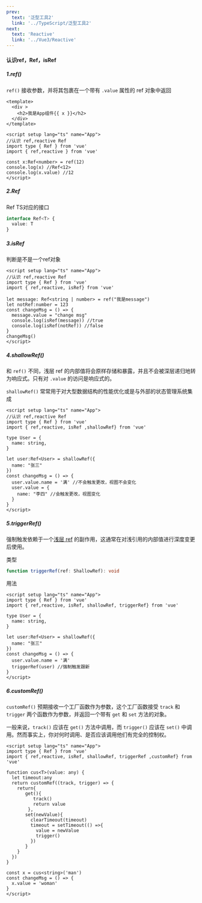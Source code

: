 ```yaml
---
prev:
  text: '泛型工具2'
  link: '../TypeScript/泛型工具2'
next:
  text: 'Reactive'
  link: '../Vue3/Reactive'
---
```

#### 认识ref，Ref，isRef

##### 1.ref()

`ref()` 接收参数，并将其包裹在一个带有 `.value` 属性的 ref 对象中返回

```vue
<template>
  <div >
    <h2>我是App组件{{ x }}</h2>
  </div>
</template>

<script setup lang="ts" name="App">
//认识 ref,reactive Ref
import type { Ref } from 'vue'
import { ref,reactive } from 'vue' 

const x:Ref<number> = ref(12)
console.log(x) //Ref<12>
console.log(x.value) //12
</script>
```

##### 2.Ref

Ref TS对应的接口

```ts
interface Ref<T> {
  value: T
}
```

##### 3.isRef

判断是不是一个ref对象

```vue
<script setup lang="ts" name="App">
//认识 ref,reactive Ref
import type { Ref } from 'vue'
import { ref,reactive, isRef} from 'vue' 

let message: Ref<string | number> = ref("我是message")
let notRef:number = 123
const changeMsg = () => {
  message.value = "change msg"
  console.log(isRef(message)) //true
  console.log(isRef(notRef)) //false
}
changeMsg()
</script>
```

##### 4.shallowRef()

和 `ref()` 不同，浅层 ref 的内部值将会原样存储和暴露，并且不会被深层递归地转为响应式。只有对 `.value` 的访问是响应式的。

`shallowRef()` 常常用于对大型数据结构的性能优化或是与外部的状态管理系统集成

```vue
<script setup lang="ts" name="App">
//认识 ref,reactive Ref
import type { Ref } from 'vue'
import { ref,reactive, isRef ,shallowRef} from 'vue' 

type User = {
  name: string,
}

let user:Ref<User> = shallowRef({
  name: "张三"
})
const changeMsg = () => {
  user.value.name = '满' //不会触发更改，视图不会变化
  user.value = {
    name: "李四" //会触发更改，视图变化 
  }
}
</script>
```

##### 5.triggerRef()

强制触发依赖于一个[浅层 ref](https://cn.vuejs.org/api/reactivity-advanced.html#shallowref) 的副作用，这通常在对浅引用的内部值进行深度变更后使用。

类型

```ts
function triggerRef(ref: ShallowRef): void
```

用法

```vue
<script setup lang="ts" name="App">
import type { Ref } from 'vue'
import { ref,reactive, isRef, shallowRef, triggerRef} from 'vue' 

type User = {
  name: string,
}

let user:Ref<User> = shallowRef({
  name: "张三"
})
const changeMsg = () => {
  user.value.name = '满'
  triggerRef(user) //强制触发跟新
}
</script>
```

##### 6.customRef()

`customRef()` 预期接收一个工厂函数作为参数，这个工厂函数接受 `track` 和 `trigger` 两个函数作为参数，并返回一个带有 `get` 和 `set` 方法的对象。

一般来说，`track()` 应该在 `get()` 方法中调用，而 `trigger()` 应该在 `set()` 中调用。然而事实上，你对何时调用、是否应该调用他们有完全的控制权。

```vue
<script setup lang="ts" name="App">
import type { Ref } from 'vue'
import { ref,reactive, isRef, shallowRef, triggerRef ,customRef} from 'vue' 

function cus<T>(value: any) {
  let timeout:any
  return customRef((track, trigger) => {
    return{
       get(){
          track()
          return value
        },
       set(newValue){
         clearTimeout(timeout)
         timeout = setTimeout(() =>{
           value = newValue
           trigger()
         })
       }
    }
  })
}

const x = cus<string>('man')
const changeMsg = () => {
  x.value = 'woman'
}
</script>
```

